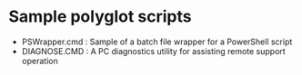 # Sample polyglot scripts

* PSWrapper.cmd : Sample of a batch file wrapper for a PowerShell script
* DIAGNOSE.CMD : A PC diagnostics utility for assisting remote support operation
